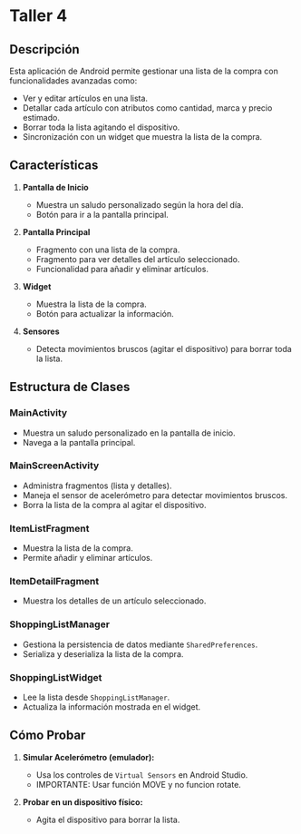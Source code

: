 # Taller 4

## Descripción

Esta aplicación de Android permite gestionar una lista de la compra con funcionalidades avanzadas como:

- Ver y editar artículos en una lista.
- Detallar cada artículo con atributos como cantidad, marca y precio estimado.
- Borrar toda la lista agitando el dispositivo.
- Sincronización con un widget que muestra la lista de la compra.

## Características

1. **Pantalla de Inicio**
   - Muestra un saludo personalizado según la hora del día.
   - Botón para ir a la pantalla principal.

2. **Pantalla Principal**
   - Fragmento con una lista de la compra.
   - Fragmento para ver detalles del artículo seleccionado.
   - Funcionalidad para añadir y eliminar artículos.

3. **Widget**
   - Muestra la lista de la compra.
   - Botón para actualizar la información.

4. **Sensores**
   - Detecta movimientos bruscos (agitar el dispositivo) para borrar toda la lista.

## Estructura de Clases

### MainActivity
- Muestra un saludo personalizado en la pantalla de inicio.
- Navega a la pantalla principal.

### MainScreenActivity
- Administra fragmentos (lista y detalles).
- Maneja el sensor de acelerómetro para detectar movimientos bruscos.
- Borra la lista de la compra al agitar el dispositivo.

### ItemListFragment
- Muestra la lista de la compra.
- Permite añadir y eliminar artículos.

### ItemDetailFragment
- Muestra los detalles de un artículo seleccionado.

### ShoppingListManager
- Gestiona la persistencia de datos mediante `SharedPreferences`.
- Serializa y deserializa la lista de la compra.

### ShoppingListWidget
- Lee la lista desde `ShoppingListManager`.
- Actualiza la información mostrada en el widget.

## Cómo Probar

1. **Simular Acelerómetro (emulador):**
   - Usa los controles de `Virtual Sensors` en Android Studio.
   - IMPORTANTE: Usar función MOVE y no funcion rotate. 

2. **Probar en un dispositivo físico:**
   - Agita el dispositivo para borrar la lista.

